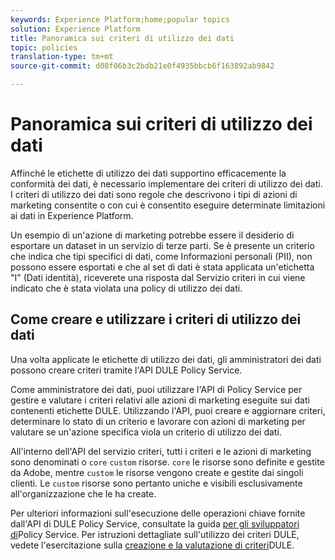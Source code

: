 ```yaml
---
keywords: Experience Platform;home;popular topics
solution: Experience Platform
title: Panoramica sui criteri di utilizzo dei dati
topic: policies
translation-type: tm+mt
source-git-commit: d08f06b3c2bdb21e0f4935bbcb6f163892ab9842

---
```



# Panoramica sui criteri di utilizzo dei dati

Affinché le etichette di utilizzo dei dati supportino efficacemente la conformità dei dati, è necessario implementare dei criteri di utilizzo dei dati. I criteri di utilizzo dei dati sono regole che descrivono i tipi di azioni di marketing consentite o con cui è consentito eseguire determinate limitazioni ai dati in Experience Platform.

Un esempio di un&#39;azione di marketing potrebbe essere il desiderio di esportare un dataset in un servizio di terze parti. Se è presente un criterio che indica che tipi specifici di dati, come Informazioni personali (PII), non possono essere esportati e che al set di dati è stata applicata un&#39;etichetta &quot;I&quot; (Dati identità), riceverete una risposta dal Servizio criteri in cui viene indicato che è stata violata una policy di utilizzo dei dati.

## Come creare e utilizzare i criteri di utilizzo dei dati

Una volta applicate le etichette di utilizzo dei dati, gli amministratori dei dati possono creare criteri tramite l&#39;API [](https://www.adobe.io/apis/experienceplatform/home/api-reference.html#!acpdr/swagger-specs/dule-policy-service.yaml)DULE Policy Service.

Come amministratore dei dati, puoi utilizzare l&#39;API di Policy Service per gestire e valutare i criteri relativi alle azioni di marketing eseguite sui dati contenenti etichette DULE. Utilizzando l&#39;API, puoi creare e aggiornare criteri, determinare lo stato di un criterio e lavorare con azioni di marketing per valutare se un&#39;azione specifica viola un criterio di utilizzo dei dati.

All&#39;interno dell&#39;API del servizio criteri, tutti i criteri e le azioni di marketing sono denominati o `core` `custom` risorse. `core` le risorse sono definite e gestite da Adobe, mentre `custom` le risorse vengono create e gestite dai singoli clienti. Le `custom` risorse sono pertanto uniche e visibili esclusivamente all&#39;organizzazione che le ha create.

Per ulteriori informazioni sull&#39;esecuzione delle operazioni chiave fornite dall&#39;API di DULE Policy Service, consultate la guida [per gli sviluppatori di](../api/getting-started.md)Policy Service. Per istruzioni dettagliate sull&#39;utilizzo dei criteri DULE, vedete l&#39;esercitazione sulla [creazione e la valutazione di criteri](create.md)DULE.